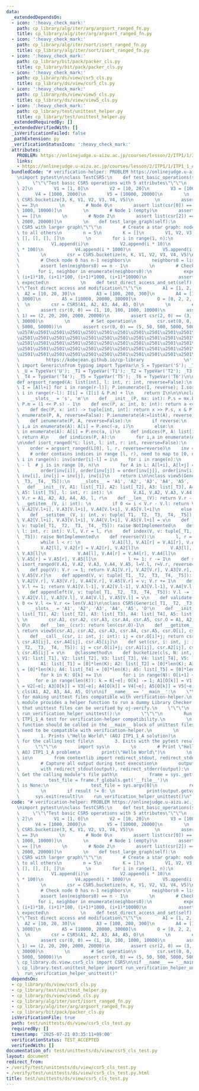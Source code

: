 ```yaml
---
data:
  _extendedDependsOn:
  - icon: ':heavy_check_mark:'
    path: cp_library/alg/iter/arg/argsort_ranged_fn.py
    title: cp_library/alg/iter/arg/argsort_ranged_fn.py
  - icon: ':heavy_check_mark:'
    path: cp_library/alg/iter/sort/isort_ranged_fn.py
    title: cp_library/alg/iter/sort/isort_ranged_fn.py
  - icon: ':heavy_check_mark:'
    path: cp_library/bit/pack/packer_cls.py
    title: cp_library/bit/pack/packer_cls.py
  - icon: ':heavy_check_mark:'
    path: cp_library/ds/view/csr5_cls.py
    title: cp_library/ds/view/csr5_cls.py
  - icon: ':heavy_check_mark:'
    path: cp_library/ds/view/view5_cls.py
    title: cp_library/ds/view/view5_cls.py
  - icon: ':heavy_check_mark:'
    path: cp_library/test/unittest_helper.py
    title: cp_library/test/unittest_helper.py
  _extendedRequiredBy: []
  _extendedVerifiedWith: []
  _isVerificationFailed: false
  _pathExtension: py
  _verificationStatusIcon: ':heavy_check_mark:'
  attributes:
    PROBLEM: https://onlinejudge.u-aizu.ac.jp/courses/lesson/2/ITP1/1/ITP1_1_A
    links:
    - https://onlinejudge.u-aizu.ac.jp/courses/lesson/2/ITP1/1/ITP1_1_A
  bundledCode: "# verification-helper: PROBLEM https://onlinejudge.u-aizu.ac.jp/courses/lesson/2/ITP1/1/ITP1_1_A\n\
    \nimport pytest\n\nclass TestCSR5:\n    def test_basic_operations(self):\n   \
    \     \"\"\"Test basic CSR5 operations with 5 attributes\"\"\"\n        K = [0,\
    \ 2]\n        V1 = [1, 0]\n        V2 = [10, 20]\n        V3 = [100, 200]\n  \
    \      V4 = [1000, 2000]\n        V5 = [10000, 20000]\n        \n        csr =\
    \ CSR5.bucketize(3, K, V1, V2, V3, V4, V5)\n        \n        assert len(csr)\
    \ == 3\n        \n        # Node 0\n        assert list(csr[0]) == [(1, 10, 100,\
    \ 1000, 10000)]\n        \n        # Node 1 (empty)\n        assert list(csr[1])\
    \ == []\n        \n        # Node 2\n        assert list(csr[2]) == [(0, 20, 200,\
    \ 2000, 20000)]\n        \n    def test_large_graph(self):\n        \"\"\"Test\
    \ CSR5 with larger graph\"\"\"\n        # Create a star graph: node 0 connected\
    \ to all others\n        n = 5\n        K = []\n        V1, V2, V3, V4, V5 = [],\
    \ [], [], [], []\n        \n        for i in range(1, n):\n            K.append(0)\n\
    \            V1.append(i)\n            V2.append(i * 10)\n            V3.append(i\
    \ * 100)\n            V4.append(i * 1000)\n            V5.append(i * 10000)\n\
    \        \n        csr = CSR5.bucketize(n, K, V1, V2, V3, V4, V5)\n        \n\
    \        # Check node 0 has n-1 neighbors\n        neighbors0 = list(csr[0])\n\
    \        assert len(neighbors0) == n - 1\n        \n        # Check values\n \
    \       for i, neighbor in enumerate(neighbors0):\n            expected = (i+1,\
    \ (i+1)*10, (i+1)*100, (i+1)*1000, (i+1)*10000)\n            assert neighbor ==\
    \ expected\n            \n    def test_direct_access_and_set(self):\n        \"\
    \"\"Test direct access and modification\"\"\"\n        A1 = [1, 2, 3]\n      \
    \  A2 = [10, 20, 30]\n        A3 = [100, 200, 300]\n        A4 = [1000, 2000,\
    \ 3000]\n        A5 = [10000, 20000, 30000]\n        O = [0, 2, 2, 3]\n      \
    \  \n        csr = CSR5(A1, A2, A3, A4, A5, O)\n        \n        # Direct access\n\
    \        assert csr(0, 0) == (1, 10, 100, 1000, 10000)\n        assert csr(0,\
    \ 1) == (2, 20, 200, 2000, 20000)\n        assert csr(2, 0) == (3, 30, 300, 3000,\
    \ 30000)\n        \n        # Set operation\n        csr.set(0, 0, (5, 50, 500,\
    \ 5000, 50000))\n        assert csr(0, 0) == (5, 50, 500, 5000, 50000)\n\n'''\n\
    \u257A\u2501\u2501\u2501\u2501\u2501\u2501\u2501\u2501\u2501\u2501\u2501\u2501\
    \u2501\u2501\u2501\u2501\u2501\u2501\u2501\u2501\u2501\u2501\u2501\u2501\u2501\
    \u2501\u2501\u2501\u2501\u2501\u2501\u2501\u2501\u2501\u2501\u2501\u2501\u2501\
    \u2501\u2501\u2501\u2501\u2501\u2501\u2501\u2501\u2501\u2501\u2501\u2501\u2501\
    \u2501\u2501\u2501\u2501\u2501\u2501\u2501\u2501\u2501\u2501\u2501\u2578\n   \
    \          https://kobejean.github.io/cp-library               \n'''\nfrom typing\
    \ import Generic\nfrom typing import TypeVar\n_S = TypeVar('S'); _T = TypeVar('T');\
    \ _U = TypeVar('U'); _T1 = TypeVar('T1'); _T2 = TypeVar('T2'); _T3 = TypeVar('T3');\
    \ _T4 = TypeVar('T4'); _T5 = TypeVar('T5'); _T6 = TypeVar('T6')\n\n\n\n\n\n\n\
    def argsort_ranged(A: list[int], l: int, r: int, reverse=False):\n    P = Packer(r-l-1);\
    \ I = [A[l+i] for i in range(r-l)]; P.ienumerate(I, reverse); I.sort()\n    for\
    \ i in range(r-l): I[i] = (I[i] & P.m) + l\n    return I\n\n\n\nclass Packer:\n\
    \    __slots__ = 's', 'm'\n    def __init__(P, mx: int): P.s = mx.bit_length();\
    \ P.m = (1 << P.s) - 1\n    def enc(P, a: int, b: int): return a << P.s | b\n\
    \    def dec(P, x: int) -> tuple[int, int]: return x >> P.s, x & P.m\n    def\
    \ enumerate(P, A, reverse=False): P.ienumerate(A:=list(A), reverse); return A\n\
    \    def ienumerate(P, A, reverse=False):\n        if reverse:\n            for\
    \ i,a in enumerate(A): A[i] = P.enc(-a, i)\n        else:\n            for i,a\
    \ in enumerate(A): A[i] = P.enc(a, i)\n    def indices(P, A: list[int]): P.iindices(A:=list(A));\
    \ return A\n    def iindices(P, A):\n        for i,a in enumerate(A): A[i] = P.m&a\n\
    \n\ndef isort_ranged(*L: list, l: int, r: int, reverse=False):\n    n = r - l\n\
    \    order = argsort_ranged(L[0], l, r, reverse=reverse)\n    inv = [0] * n\n\
    \    # order contains indices in range [l, r), need to map to [0, n)\n    for\
    \ i in range(n): inv[order[i]-l] = i\n    for i in range(n):\n        j = order[i]\
    \ - l  # j is in range [0, n)\n        for A in L: A[l+i], A[l+j] = A[l+j], A[l+i]\n\
    \        order[inv[i]], order[inv[j]] = order[inv[j]], order[inv[i]]\n       \
    \ inv[i], inv[j] = inv[j], inv[i]\n    return L\n\nclass view5(Generic[_T1, _T2,\
    \ _T3, _T4, _T5]):\n    __slots__ = 'A1', 'A2', 'A3', 'A4', 'A5', 'l', 'r'\n \
    \   def __init__(V, A1: list[_T1], A2: list[_T2], A3: list[_T3], A4: list[_T4],\
    \ A5: list[_T5], l: int, r: int): \n        V.A1, V.A2, V.A3, V.A4, V.A5, V.l,\
    \ V.r = A1, A2, A3, A4, A5, l, r\n    def __len__(V): return V.r - V.l\n    def\
    \ __getitem__(V, i: int): \n        if 0 <= i < V.r - V.l: return V.A1[V.l+i],\
    \ V.A2[V.l+i], V.A3[V.l+i], V.A4[V.l+i], V.A5[V.l+i]\n        else: raise IndexError\n\
    \    def __setitem__(V, i: int, v: tuple[_T1, _T2, _T3, _T4, _T5]): V.A1[V.l+i],\
    \ V.A2[V.l+i], V.A3[V.l+i], V.A4[V.l+i], V.A5[V.l+i] = v\n    def __contains__(V,\
    \ v: tuple[_T1, _T2, _T3, _T4, _T5]): raise NotImplemented\n    def set_range(V,\
    \ l: int, r: int): V.l, V.r = l, r\n    def index(V, v: tuple[_T1, _T2, _T3, _T4,\
    \ _T5]): raise NotImplemented\n    def reverse(V):\n        l, r = V.l, V.r-1\n\
    \        while l < r: \n            V.A1[l], V.A1[r] = V.A1[r], V.A1[l]\n    \
    \        V.A2[l], V.A2[r] = V.A2[r], V.A2[l]\n            V.A3[l], V.A3[r] = V.A3[r],\
    \ V.A3[l]\n            V.A4[l], V.A4[r] = V.A4[r], V.A4[l]\n            V.A5[l],\
    \ V.A5[r] = V.A5[r], V.A5[l]\n            l += 1; r -= 1\n    def sort(V, reverse=False):\
    \ isort_ranged(V.A1, V.A2, V.A3, V.A4, V.A5, l=V.l, r=V.r, reverse=reverse)\n\
    \    def pop(V): V.r -= 1; return V.A1[V.r], V.A2[V.r], V.A3[V.r], V.A4[V.r],\
    \ V.A5[V.r]\n    def append(V, v: tuple[_T1, _T2, _T3, _T4, _T5]): V.A1[V.r],\
    \ V.A2[V.r], V.A3[V.r], V.A4[V.r], V.A5[V.r] = v; V.r += 1\n    def popleft(V):\
    \ V.l += 1; return V.A1[V.l-1], V.A2[V.l-1], V.A3[V.l-1], V.A4[V.l-1], V.A5[V.l-1]\n\
    \    def appendleft(V, v: tuple[_T1, _T2, _T3, _T4, _T5]): V.l -= 1; V.A1[V.l],\
    \ V.A2[V.l], V.A3[V.l], V.A4[V.l], V.A5[V.l] = v\n    def validate(V): return\
    \ 0 <= V.l <= V.r <= len(V.A1)\n\nclass CSR5(Generic[_T1, _T2, _T3, _T4, _T5]):\n\
    \    __slots__ = 'A1', 'A2', 'A3', 'A4', 'A5', 'O'\n    def __init__(csr, A1:\
    \ list[_T1], A2: list[_T2], A3: list[_T3], A4: list[_T4], A5: list[_T5], O: list[int]):\
    \ \n        csr.A1, csr.A2, csr.A3, csr.A4, csr.A5, csr.O = A1, A2, A3, A4, A5,\
    \ O\n    def __len__(csr): return len(csr.O)-1\n    def __getitem__(csr, i: int):\
    \ return view5(csr.A1, csr.A2, csr.A3, csr.A4, csr.A5, csr.O[i], csr.O[i+1])\n\
    \    def __call__(csr, i: int, j: int): ij = csr.O[i]+j; return csr.A1[ij], csr.A2[ij],\
    \ csr.A3[ij], csr.A4[ij], csr.A5[ij]\n    def set(csr, i: int, j: int, v: tuple[_T1,\
    \ _T2, _T3, _T4, _T5]): ij = csr.O[i]+j; csr.A1[ij], csr.A2[ij], csr.A3[ij], csr.A4[ij],\
    \ csr.A5[ij] = v\n    @classmethod\n    def bucketize(cls, N: int, K: list[int],\
    \ V1: list[_T1], V2: list[_T2], V3: list[_T3], V4: list[_T4], V5: list[_T5]):\n\
    \        A1: list[_T1] = [0]*len(K); A2: list[_T2] = [0]*len(K); A3: list[_T3]\
    \ = [0]*len(K); A4: list[_T4] = [0]*len(K); A5: list[_T5] = [0]*len(K); O = [0]*(N+1)\n\
    \        for k in K: O[k] += 1\n        for i in range(N): O[i+1] += O[i]\n  \
    \      for e in range(len(K)): k = K[~e]; O[k] -= 1; A1[O[k]] = V1[~e]; A2[O[k]]\
    \ = V2[~e]; A3[O[k]] = V3[~e]; A4[O[k]] = V4[~e]; A5[O[k]] = V5[~e]\n        return\
    \ cls(A1, A2, A3, A4, A5, O)\n\nif __name__ == '__main__':\n    \"\"\"\n    Helper\
    \ for making unittest files compatible with verification-helper.\n    \n    This\
    \ module provides a helper function to run a dummy Library Checker test\n    so\
    \ that unittest files can be verified by oj-verify.\n    \"\"\"\n    \n    def\
    \ run_verification_helper_unittest():\n        \"\"\"\n        Run a dummy AOJ\
    \ ITP1_1_A test for verification-helper compatibility.\n        \n        This\
    \ function should be called in the __main__ block of unittest files\n        that\
    \ need to be compatible with verification-helper.\n        \n        The function:\n\
    \        1. Prints \"Hello World\" (AOJ ITP1_1_A solution)\n        2. Runs pytest\
    \ for the calling test file\n        3. Exits with the pytest result code\n  \
    \      \"\"\"\n        import sys\n        \n        # Print \"Hello World\" for\
    \ AOJ ITP1_1_A problem\n        print(\"Hello World\")\n        \n        import\
    \ io\n        from contextlib import redirect_stdout, redirect_stderr\n    \n\
    \        # Capture all output during test execution\n        output = io.StringIO()\n\
    \        with redirect_stdout(output), redirect_stderr(output):\n            #\
    \ Get the calling module's file path\n            frame = sys._getframe(1)\n \
    \           test_file = frame.f_globals.get('__file__')\n            if test_file\
    \ is None:\n                test_file = sys.argv[0]\n            result = pytest.main([test_file])\n\
    \        \n        if result != 0: \n            print(output.getvalue())\n  \
    \      sys.exit(result)\n    run_verification_helper_unittest()\n"
  code: "# verification-helper: PROBLEM https://onlinejudge.u-aizu.ac.jp/courses/lesson/2/ITP1/1/ITP1_1_A\n\
    \nimport pytest\n\nclass TestCSR5:\n    def test_basic_operations(self):\n   \
    \     \"\"\"Test basic CSR5 operations with 5 attributes\"\"\"\n        K = [0,\
    \ 2]\n        V1 = [1, 0]\n        V2 = [10, 20]\n        V3 = [100, 200]\n  \
    \      V4 = [1000, 2000]\n        V5 = [10000, 20000]\n        \n        csr =\
    \ CSR5.bucketize(3, K, V1, V2, V3, V4, V5)\n        \n        assert len(csr)\
    \ == 3\n        \n        # Node 0\n        assert list(csr[0]) == [(1, 10, 100,\
    \ 1000, 10000)]\n        \n        # Node 1 (empty)\n        assert list(csr[1])\
    \ == []\n        \n        # Node 2\n        assert list(csr[2]) == [(0, 20, 200,\
    \ 2000, 20000)]\n        \n    def test_large_graph(self):\n        \"\"\"Test\
    \ CSR5 with larger graph\"\"\"\n        # Create a star graph: node 0 connected\
    \ to all others\n        n = 5\n        K = []\n        V1, V2, V3, V4, V5 = [],\
    \ [], [], [], []\n        \n        for i in range(1, n):\n            K.append(0)\n\
    \            V1.append(i)\n            V2.append(i * 10)\n            V3.append(i\
    \ * 100)\n            V4.append(i * 1000)\n            V5.append(i * 10000)\n\
    \        \n        csr = CSR5.bucketize(n, K, V1, V2, V3, V4, V5)\n        \n\
    \        # Check node 0 has n-1 neighbors\n        neighbors0 = list(csr[0])\n\
    \        assert len(neighbors0) == n - 1\n        \n        # Check values\n \
    \       for i, neighbor in enumerate(neighbors0):\n            expected = (i+1,\
    \ (i+1)*10, (i+1)*100, (i+1)*1000, (i+1)*10000)\n            assert neighbor ==\
    \ expected\n            \n    def test_direct_access_and_set(self):\n        \"\
    \"\"Test direct access and modification\"\"\"\n        A1 = [1, 2, 3]\n      \
    \  A2 = [10, 20, 30]\n        A3 = [100, 200, 300]\n        A4 = [1000, 2000,\
    \ 3000]\n        A5 = [10000, 20000, 30000]\n        O = [0, 2, 2, 3]\n      \
    \  \n        csr = CSR5(A1, A2, A3, A4, A5, O)\n        \n        # Direct access\n\
    \        assert csr(0, 0) == (1, 10, 100, 1000, 10000)\n        assert csr(0,\
    \ 1) == (2, 20, 200, 2000, 20000)\n        assert csr(2, 0) == (3, 30, 300, 3000,\
    \ 30000)\n        \n        # Set operation\n        csr.set(0, 0, (5, 50, 500,\
    \ 5000, 50000))\n        assert csr(0, 0) == (5, 50, 500, 5000, 50000)\n\nfrom\
    \ cp_library.ds.view.csr5_cls import CSR5\n\nif __name__ == '__main__':\n    from\
    \ cp_library.test.unittest_helper import run_verification_helper_unittest\n  \
    \  run_verification_helper_unittest()"
  dependsOn:
  - cp_library/ds/view/csr5_cls.py
  - cp_library/test/unittest_helper.py
  - cp_library/ds/view/view5_cls.py
  - cp_library/alg/iter/sort/isort_ranged_fn.py
  - cp_library/alg/iter/arg/argsort_ranged_fn.py
  - cp_library/bit/pack/packer_cls.py
  isVerificationFile: true
  path: test/unittests/ds/view/csr5_cls_test.py
  requiredBy: []
  timestamp: '2025-07-21 03:35:11+09:00'
  verificationStatus: TEST_ACCEPTED
  verifiedWith: []
documentation_of: test/unittests/ds/view/csr5_cls_test.py
layout: document
redirect_from:
- /verify/test/unittests/ds/view/csr5_cls_test.py
- /verify/test/unittests/ds/view/csr5_cls_test.py.html
title: test/unittests/ds/view/csr5_cls_test.py
---
```

